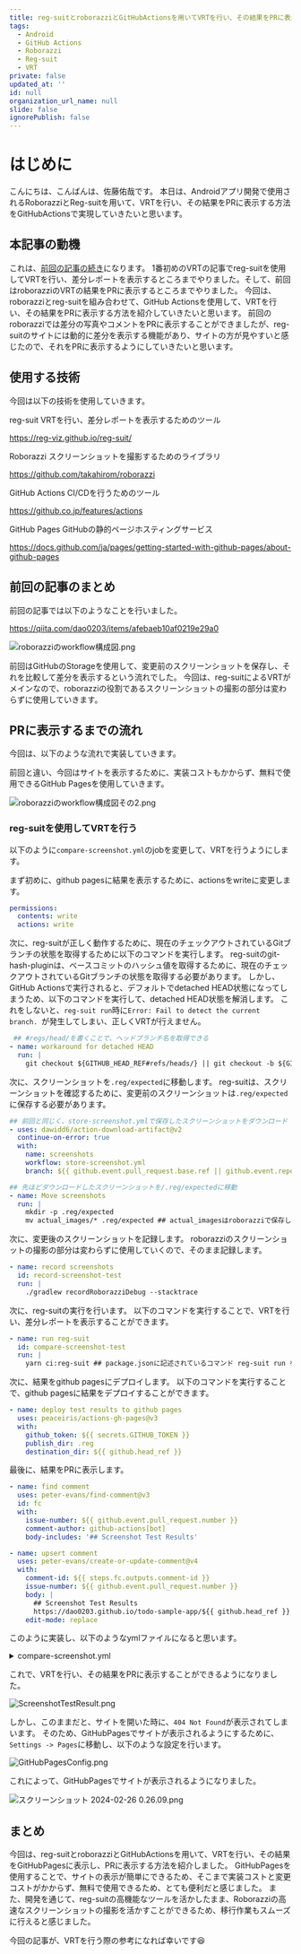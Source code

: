 ```yaml
---
title: reg-suitとroborazziとGitHubActionsを用いてVRTを行い、その結果をPRに表示する方法
tags:
  - Android
  - GitHub Actions
  - Roborazzi
  - Reg-suit
  - VRT
private: false
updated_at: ''
id: null
organization_url_name: null
slide: false
ignorePublish: false
---
```

# はじめに
こんにちは、こんばんは、佐藤佑哉です。
本日は、Androidアプリ開発で使用されるRoborazziとReg-suitを用いて、VRTを行い、その結果をPRに表示する方法をGitHubActionsで実現していきたいと思います。

## 本記事の動機
これは、[前回の記事の続き](https://qiita.com/dao0203/items/afebaeb10af0219e29a0)になります。
1番初めのVRTの記事でreg-suitを使用してVRTを行い、差分レポートを表示するところまでやりました。そして、前回はroborazziのVRTの結果をPRに表示するところまでやりました。
今回は、roborazziとreg-suitを組み合わせて、GitHub Actionsを使用して、VRTを行い、その結果をPRに表示する方法を紹介していきたいと思います。
前回のroborazziでは差分の写真やコメントをPRに表示することができましたが、reg-suitのサイトには動的に差分を表示する機能があり、サイトの方が見やすいと感じたので、それをPRに表示するようにしていきたいと思います。

## 使用する技術
今回は以下の技術を使用していきます。

reg-suit
VRTを行い、差分レポートを表示するためのツール

https://reg-viz.github.io/reg-suit/

Roborazzi
スクリーンショットを撮影するためのライブラリ

https://github.com/takahirom/roborazzi

GitHub Actions
CI/CDを行うためのツール

https://github.co.jp/features/actions

GitHub Pages
GitHubの静的ページホスティングサービス

https://docs.github.com/ja/pages/getting-started-with-github-pages/about-github-pages


## 前回の記事のまとめ
前回の記事では以下のようなことを行いました。

https://qiita.com/dao0203/items/afebaeb10af0219e29a0

![roborazziのworkflow構成図.png](https://qiita-image-store.s3.ap-northeast-1.amazonaws.com/0/2989029/940f3f7e-b138-be0a-877d-36287a946021.png)

前回はGitHubのStorageを使用して、変更前のスクリーンショットを保存し、それを比較して差分を表示するという流れでした。
今回は、reg-suitによるVRTがメインなので、roborazziの役割であるスクリーンショットの撮影の部分は変わらずに使用していきます。

## PRに表示するまでの流れ
今回は、以下のような流れで実装していきます。

前回と違い、今回はサイトを表示するために、実装コストもかからず、無料で使用できるGitHub Pagesを使用していきます。

![roborazziのworkflow構成図その2.png](https://qiita-image-store.s3.ap-northeast-1.amazonaws.com/0/2989029/d542747f-0ff4-4baa-abe2-474555e30c0c.png)


### reg-suitを使用してVRTを行う
以下のように`compare-screenshot.yml`のjobを変更して、VRTを行うようにします。

まず初めに、github pagesに結果を表示するために、actionsをwriteに変更します。

```yml
permissions:
  contents: write
  actions: write
```

次に、reg-suitが正しく動作するために、現在のチェックアウトされているGitブランチの状態を取得するために以下のコマンドを実行します。
reg-suitのgit-hash-pluginは、ベースコミットのハッシュ値を取得するために、現在のチェックアウトされているGitブランチの状態を取得する必要があります。
しかし、GitHub Actionsで実行されると、デフォルトでdetached HEAD状態になってしまうため、以下のコマンドを実行して、detached HEAD状態を解消します。
これをしないと、`reg-suit run`時に`Error: Fail to detect the current branch.
`が発生してしまい、正しくVRTが行えません。

```yml
 ## #regs/head/を書くことで、ヘッドブランチ名を取得できる
- name: workaround for detached HEAD
  run: |
    git checkout ${GITHUB_HEAD_REF#refs/heads/} || git checkout -b ${GITHUB_HEAD_REF#refs/heads/} && git pull origin ${GITHUB_HEAD_REF#refs/heads/}
```

次に、スクリーンショットを`.reg/expected`に移動します。
reg-suitは、スクリーンショットを確認するために、変更前のスクリーンショットは`.reg/expected`に保存する必要があります。

```yml
## 前回と同じく、store-screenshot.ymlで保存したスクリーンショットをダウンロード
- uses: dawidd6/action-download-artifact@v2
  continue-on-error: true
  with:
    name: screenshots
    workflow: store-screenshot.yml
    branch: ${{ github.event.pull_request.base.ref || github.event.repository.default_branch }}

## 先ほどダウンロードしたスクリーンショットを/.reg/expectedに移動
- name: Move screenshots
  run: |
    mkdir -p .reg/expected
    mv actual_images/* .reg/expected ## actual_imagesはroborazziで保存したスクリーンショットのディレクトリ名
```

次に、変更後のスクリーンショットを記録します。
roborazziのスクリーンショットの撮影の部分は変わらずに使用していくので、そのまま記録します。

```yml
- name: record screenshots
  id: record-screenshot-test
  run: |
    ./gradlew recordRoborazziDebug --stacktrace
```

次に、reg-suitの実行を行います。
以下のコマンドを実行することで、VRTを行い、差分レポートを表示することができます。

```yml
- name: run reg-suit
  id: compare-screenshot-test
  run: |
    yarn ci:reg-suit ## package.jsonに記述されているコマンド reg-suit run を実行
```

次に、結果をgithub pagesにデプロイします。
以下のコマンドを実行することで、github pagesに結果をデプロイすることができます。

```yml
- name: deploy test results to github pages
  uses: peaceiris/actions-gh-pages@v3
  with:
    github_token: ${{ secrets.GITHUB_TOKEN }}
    publish_dir: .reg
    destination_dir: ${{ github.head_ref }}
```

最後に、結果をPRに表示します。

```yml
- name: find comment
  uses: peter-evans/find-comment@v3
  id: fc
  with:
    issue-number: ${{ github.event.pull_request.number }}
    comment-author: github-actions[bot]
    body-includes: '## Screenshot Test Results'

- name: upsert comment
  uses: peter-evans/create-or-update-comment@v4
  with:
    comment-id: ${{ steps.fc.outputs.comment-id }}
    issue-number: ${{ github.event.pull_request.number }}
    body: |
      ## Screenshot Test Results
      https://dao0203.github.io/todo-sample-app/${{ github.head_ref }}
    edit-mode: replace
```

このように実装し、以下のようなymlファイルになると思います。

<details><summary>compare-screenshot.yml</summary><div>

```yml
name: CompareScreenshot

on:
  pull_request:

jobs:
  compare-screenshot-test:
    runs-on: ubuntu-latest
    timeout-minutes: 20

    permissions:
      contents: write
      actions: write

    steps:
      - name: Checkout
        uses: actions/checkout@v4
        with:
          fetch-depth: 0

      - name: Set up JDK 17
        uses: actions/setup-java@v4
        with:
          java-version: 17
          distribution: adopt

      - name: Set up Gradle
        uses: gradle/gradle-build-action@v3
        with:
          gradle-version: wrapper

      - name: workaround for detached HEAD
        run: |
          git checkout ${GITHUB_HEAD_REF#refs/heads/} || git checkout -b ${GITHUB_HEAD_REF#refs/heads/} && git pull origin ${GITHUB_HEAD_REF#refs/heads/}

      - uses: dawidd6/action-download-artifact@v2
        continue-on-error: true
        with:
          name: screenshots
          workflow: store-screenshot.yml
          branch: ${{ github.event.pull_request.base.ref || github.event.repository.default_branch }}

      ## 先ほどダウンロードしたスクリーンショットを/.reg/expectedに移動
      - name: Move screenshots
        run: |
          mkdir -p .reg/expected
          mv actual_images/* .reg/expected

      ## 変更後のスクリーンショットを記録する
      - name: record screenshots
        id: record-screenshot-test
        run: |
          ./gradlew recordRoborazziDebug --stacktrace

      ## reg-suitを実行してスクリーンショットの差分を確認
      - name: run reg-suit
        id: compare-screenshot-test
        run: |
          yarn ci:reg-suit

      - name: deploy test results to github pages
        uses: peaceiris/actions-gh-pages@v3
        with:
          github_token: ${{ secrets.GITHUB_TOKEN }}
          publish_dir: .reg
          destination_dir: ${{ github.head_ref }}

      - name: find comment
        uses: peter-evans/find-comment@v3
        id: fc
        with:
          issue-number: ${{ github.event.pull_request.number }}
          comment-author: github-actions[bot]
          body-includes: '## Screenshot Test Results'

      - name: upsert comment
        uses: peter-evans/create-or-update-comment@v4
        with:
          comment-id: ${{ steps.fc.outputs.comment-id }}
          issue-number: ${{ github.event.pull_request.number }}
          body: |
            ## Screenshot Test Results
            https://dao0203.github.io/todo-sample-app/${{ github.head_ref }}
          edit-mode: replace
```
</div></details>

これで、VRTを行い、その結果をPRに表示することができるようになりました。

![ScreenshotTestResult.png](https://qiita-image-store.s3.ap-northeast-1.amazonaws.com/0/2989029/3c32215b-e3ee-98bd-8243-6e3aa2b845fc.png)


しかし、このままだと、サイトを開いた時に、`404 Not Found`が表示されてしまいます。
そのため、GitHubPagesでサイトが表示されるようにするために、`Settings -> Pages`に移動し、以下のような設定を行います。

![GitHubPagesConfig.png](https://qiita-image-store.s3.ap-northeast-1.amazonaws.com/0/2989029/9c008534-821d-b0f6-f093-056dc32d4ca8.png)

これによって、GitHubPagesでサイトが表示されるようになりました。

![スクリーンショット 2024-02-26 0.26.09.png](https://qiita-image-store.s3.ap-northeast-1.amazonaws.com/0/2989029/0f788493-0799-358d-cc98-effef1f3541a.png)

## まとめ
今回は、reg-suitとroborazziとGitHubActionsを用いて、VRTを行い、その結果をGitHubPagesに表示し、PRに表示する方法を紹介しました。
GitHubPagesを使用することで、サイトの表示が簡単にできるため、そこまで実装コストと変更コストがかからず、無料で使用できるため、とても便利だと感じました。
また、開発を通じて、reg-suitの高機能なツールを活かしたまま、Roborazziの高速なスクリーンショットの撮影を活かすことができるため、移行作業もスムーズに行えると感じました。

今回の記事が、VRTを行う際の参考になれば幸いです😆

